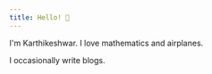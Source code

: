 ```yaml
---
title: Hello! 👋
---
```



I'm Karthikeshwar. I love mathematics and airplanes.

I occasionally write blogs. 
